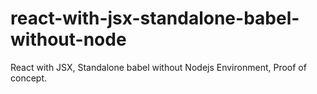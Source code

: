 # react-with-jsx-standalone-babel-without-node
React with JSX, Standalone babel without Nodejs Environment, Proof of concept.
